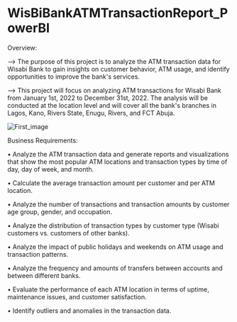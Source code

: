 # WisBiBankATMTransactionReport_PowerBI

Overview: 

--> The purpose of this project is to analyze the ATM transaction data for Wisabi Bank to gain insights on customer behavior, ATM usage, and identify opportunities to improve the bank's services.

--> This project will focus on analyzing ATM transactions for Wisabi Bank from January 1st, 2022 to December 31st, 2022. The analysis will be conducted at the location level and will cover all the bank's branches in Lagos, Kano, Rivers State, Enugu, Rivers, and FCT Abuja.

![First_image](https://github.com/AgolaHarsh01/WisBiBankATMTransactionReport_PowerBI/assets/139684996/bca88e70-3148-49dc-967c-6282b4b799bd)


Business Requirements:

•	Analyze the ATM transaction data and generate reports and visualizations that show the most popular ATM locations and transaction types by time of day, day of week, and month.

•	Calculate the average transaction amount per customer and per ATM location.

•	Analyze the number of transactions and transaction amounts by customer age group, gender, and occupation.

•	Analyze the distribution of transaction types by customer type (Wisabi customers vs. customers of other banks).

•	Analyze the impact of public holidays and weekends on ATM usage and transaction patterns.

•	Analyze the frequency and amounts of transfers between accounts and between different banks.

•	Evaluate the performance of each ATM location in terms of uptime, maintenance issues, and customer satisfaction.

•	Identify outliers and anomalies in the transaction data.

